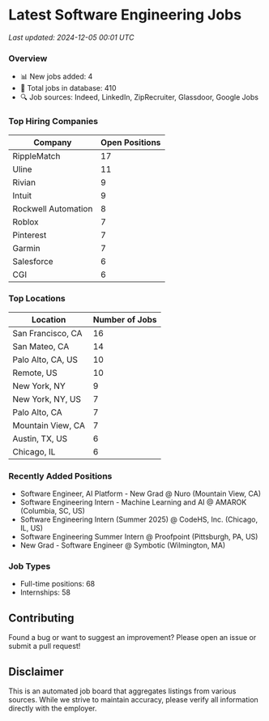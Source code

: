 # Latest Software Engineering Jobs
*Last updated: 2024-12-05 00:01 UTC*

### Overview
- 📊 New jobs added: 4
- 💼 Total jobs in database: 410
- 🔍 Job sources: Indeed, LinkedIn, ZipRecruiter, Glassdoor, Google Jobs

### Top Hiring Companies
| Company | Open Positions |
|---------|---------------|
| RippleMatch | 17 |
| Uline | 11 |
| Rivian | 9 |
| Intuit | 9 |
| Rockwell Automation | 8 |
| Roblox | 7 |
| Pinterest | 7 |
| Garmin | 7 |
| Salesforce | 6 |
| CGI | 6 |

### Top Locations
| Location | Number of Jobs |
|----------|---------------|
| San Francisco, CA | 16 |
| San Mateo, CA | 14 |
| Palo Alto, CA, US | 10 |
| Remote, US | 10 |
| New York, NY | 9 |
| New York, NY, US | 7 |
| Palo Alto, CA | 7 |
| Mountain View, CA | 7 |
| Austin, TX, US | 6 |
| Chicago, IL | 6 |

### Recently Added Positions
- Software Engineer, AI Platform - New Grad @ Nuro (Mountain View, CA)
- Software Engineering Intern - Machine Learning and AI @ AMAROK (Columbia, SC, US)
- Software Engineering Intern (Summer 2025) @ CodeHS, Inc. (Chicago, IL, US)
- Software Engineering Summer Intern @ Proofpoint (Pittsburgh, PA, US)
- New Grad - Software Engineer @ Symbotic (Wilmington, MA)

### Job Types
- Full-time positions: 68
- Internships: 58

## Contributing
Found a bug or want to suggest an improvement? Please open an issue or submit a pull request!

## Disclaimer
This is an automated job board that aggregates listings from various sources. While we strive to maintain accuracy, 
please verify all information directly with the employer.
